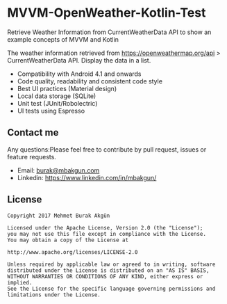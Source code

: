 # MVVM-OpenWeather-Kotlin-Test
Retrieve Weather Information from CurrentWeatherData API to show an example concepts of MVVM and Kotlin

The weather information  retrieved from https://openweathermap.org/api > CurrentWeatherData API. Display the data in a list.


- Compatibility with Android 4.1 and onwards
- Code quality, readability and consistent code style
- Best UI practices (Material design)
- Local data storage (SQLite)
- Unit test (JUnit/Robolectric)
- UI tests using Espresso

## Contact me
Any questions:Please feel free to contribute by pull request, issues or feature requests.
* Email: burak@mbakgun.com
* Linkedin: https://www.linkedin.com/in/mbakgun/

## License

    Copyright 2017 Mehmet Burak Akgün

    Licensed under the Apache License, Version 2.0 (the "License");
    you may not use this file except in compliance with the License.
    You may obtain a copy of the License at

    http://www.apache.org/licenses/LICENSE-2.0

    Unless required by applicable law or agreed to in writing, software
    distributed under the License is distributed on an "AS IS" BASIS,
    WITHOUT WARRANTIES OR CONDITIONS OF ANY KIND, either express or implied.
    See the License for the specific language governing permissions and
    limitations under the License.
